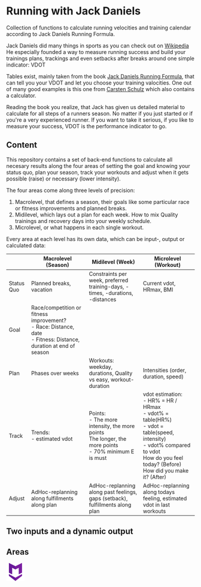 # Running with Jack Daniels
Collection of functions to calculate running velocities and training calendar according to Jack Daniels Running Formula.

Jack Daniels did many things in sports as you can check out on [Wikipedia](https://en.wikipedia.org/wiki/Jack_Daniels_(coach))
He especially founded a way to measure running success and build your trainings plans, trackings and even setbacks after breaks around one simple indicator: VDOT

Tables exist, mainly taken from the book [Jack Daniels Running Formula](https://books.google.de/books/about/Daniels_Running_Formula.html?id=ovN6DwAAQBAJ&source=kp_book_description&redir_esc=y), that can tell you your VDOT and let you choose your training valocities. One out of many good examples is this one from [Carsten Schulz](https://carsten.codimi.de/daniels.html) which also contains a calculator.

Reading the book you realize, that Jack has given us detailed material to calculate for all steps of a runners season. No matter if you just started or if you're a very experienced runner. If you want to take it serious, if you like to measure your success, VDOT is the performance indicator to go.

## Content
This repository contains a set of back-end functions to calculate all necesary results along the four areas of setting the goal and knowing your status quo, plan your season, track your workouts and adjust when it gets possible (raise) or necessary (lower intensity).

The four areas come along three levels of precision:
1. Macrolevel, that defines a season, their goals like some particular race or fitness improvements and planned breaks.
2. Midilevel, which lays out a plan for each week. How to mix Quality trainings and recovery days into your weekly schedule.
3. Microlevel, or what happens in each single workout. 

Every area at each level has its own data, which can be input-, output or calculated data:

|| Macrolevel (Season) | Midilevel (Week) | Microlevel (Workout) |
| --- | --- | --- | --- |
| Status Quo | Planned breaks, vacation | Constraints per week, preferred training-days, - times, -durations, -distances | Current vdot, HRmax, BMI |
| Goal | Race/competition or fitness improvement?<br>- Race: Distance, date<br>- Fitness: Distance, duration at end of season |
| Plan | Phases over weeks | Workouts: weekday, durations, Quality vs easy, workout-duration | Intensities (order, duration, speed) |
| Track | Trends:<br>- estimated vdot | Points:<br>- The more intensity, the more points<br>The longer, the more points<br>- 70% minimum E is must | vdot estimation:<br>- HR% = HR / HRmax<br>- vdot% = table(HR%)<br>- vdot = table(speed, intensity)<br>- vdot% compared to vdot<br>How do you feel today? (Before)<br>How did you make it? (After) |
| Adjust | AdHoc-replanning along fulfillments along plan | AdHoc-replanning along past feelings, gaps (setback), fulfillments along plan | AdHoc-replanning along todays feeling, estimated vdot in last workouts |

## Two inputs and a dynamic output

## Areas

![alt text](https://github.com/adam-p/markdown-here/raw/master/src/common/images/icon48.png "Logo Title Text 1")
